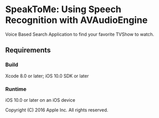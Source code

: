 # SpeakToMe: Using Speech Recognition with AVAudioEngine

Voice Based Search Application to find your favorite TVShow to watch.

## Requirements

### Build

Xcode 8.0 or later; iOS 10.0 SDK or later

### Runtime

iOS 10.0 or later on an iOS device

Copyright (C) 2016 Apple Inc. All rights reserved.
